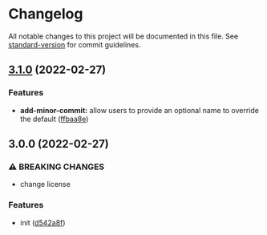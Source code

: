 # Changelog

All notable changes to this project will be documented in this file. See [standard-version](https://github.com/conventional-changelog/standard-version) for commit guidelines.

## [3.1.0](https://github-mostafaolyai/mostafaolyai/change-log/compare/v3.0.0...v3.1.0) (2022-02-27)


### Features

* **add-minor-commit:** allow users to provide an optional name to override the default ([ffbaa8e](https://github-mostafaolyai/mostafaolyai/change-log/commit/ffbaa8e4b13910e77b5c5f2795e6a219a6f28e8d))

## 3.0.0 (2022-02-27)


### ⚠ BREAKING CHANGES

* change license

### Features

* init ([d542a8f](https://github-mostafaolyai/mostafaolyai/change-log/commit/d542a8f66637da3595f85d3d12e581d1bb2fae69))
